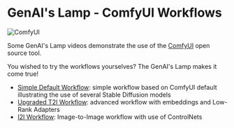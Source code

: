 # GenAI's Lamp - ComfyUI Workflows

![ComfyUI](https://github.com/user-attachments/assets/353933a4-4c73-4399-9905-42f38dfd0331)

Some GenAI's Lamp videos demonstrate the use of the [ComfyUI](https://github.com/comfyanonymous/ComfyUI) open source tool.

You wished to try the workflows yourselves? The GenAI's Lamp makes it come true!

* [Simple Default Workflow](https://github.com/worldline/GenAI-Lamp/blob/main/ComfyUI/Simple%20Default%20Workflow.json): simple workflow based on ComfyUI default illustrating the use of several Stable Diffusion models
* [Upgraded T2I Workflow](https://github.com/worldline/GenAI-Lamp/blob/main/ComfyUI/Upgraded%20T2I%20Workflow.json): advanced workflow with embeddings and Low-Rank Adapters
* [I2I Workflow](https://github.com/worldline/GenAI-Lamp/blob/main/ComfyUI/I2I%20Workflow.json): Image-to-Image workflow with use of ControlNets
